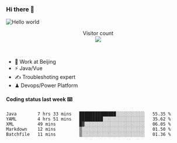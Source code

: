### Hi there 👋

<img src="https://raw.githubusercontent.com/sagar-viradiya/sagar-viradiya/master/resources/banner.png" alt="Hello world">
<p align="center"> 
  Visitor count<br/>
  <img src="https://profile-counter.glitch.me/youszoe/count.svg" />
</p>
<br/>

- 🍻 Work at Beijing 
- ⚡  Java/Vue
- ✍️  Troubleshoting expert
- ♟  Devops/Power Platform 

#### Coding status last week ⌨️

<!--START_SECTION:waka-->
```text
Java        7 hrs 33 mins   ██████████████░░░░░░░░░░░   55.35 % 
YAML        4 hrs 51 mins   █████████░░░░░░░░░░░░░░░░   35.62 % 
XML         49 mins         █▓░░░░░░░░░░░░░░░░░░░░░░░   06.05 % 
Markdown    12 mins         ▒░░░░░░░░░░░░░░░░░░░░░░░░   01.50 % 
Batchfile   11 mins         ▒░░░░░░░░░░░░░░░░░░░░░░░░   01.36 % 
```
<!--END_SECTION:waka-->

<br/>
<center><img src="http://ghchart.rshah.org/409ba5/yousazoe" alt="" /></center>


